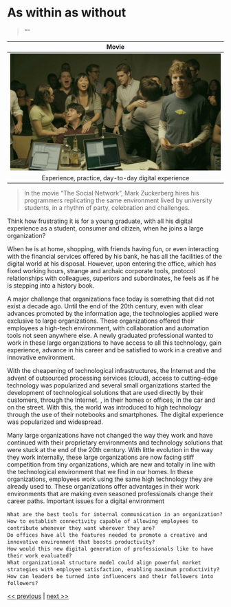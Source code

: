 # As within as without

>""

| Movie |
| :---: |
|![](../../images/as_within_as_without.png)|
|Experience, practice, day-to-day digital experience|

>In the movie “The Social Network”, Mark Zuckerberg hires his programmers replicating the same environment lived by university students, in a rhythm of party, celebration and challenges.

Think how frustrating it is for a young graduate, with all his digital experience as a student, consumer and citizen, when he joins a large organization?

When he is at home, shopping, with friends having fun, or even interacting with the financial services offered by his bank, he has all the facilities of the digital world at his disposal. However, upon entering the office, which has fixed working hours, strange and archaic corporate tools, protocol relationships with colleagues, superiors and subordinates, he feels as if he is stepping into a history book.

A major challenge that organizations face today is something that did not exist a decade ago. Until the end of the 20th century, even with clear advances promoted by the information age, the technologies applied were exclusive to large organizations. These organizations offered their employees a high-tech environment, with collaboration and automation tools not seen anywhere else. A newly graduated professional wanted to work in these large organizations to have access to all this technology, gain experience, advance in his career and be satisfied to work in a creative and innovative environment.

With the cheapening of technological infrastructures, the Internet and the advent of outsourced processing services (cloud), access to cutting-edge technology was popularized and several small organizations started the development of technological solutions that are used directly by their customers, through the Internet. , in their homes or offices, in the car and on the street. With this, the world was introduced to high technology through the use of their notebooks and smartphones. The digital experience was popularized and widespread.

Many large organizations have not changed the way they work and have continued with their proprietary environments and technology solutions that were stuck at the end of the 20th century. With little evolution in the way they work internally, these large organizations are now facing stiff competition from tiny organizations, which are new and totally in line with the technological environment that we find in our homes. In these organizations, employees work using the same high technology they are already used to. These organizations offer advantages in their work environments that are making even seasoned professionals change their career paths.
Important issues for a digital environment

    What are the best tools for internal communication in an organization?
    How to establish connectivity capable of allowing employees to contribute whenever they want wherever they are?
    Do offices have all the features needed to promote a creative and innovative environment that boosts productivity?
    How would this new digital generation of professionals like to have their work evaluated?
    What organizational structure model could align powerful market strategies with employee satisfaction, enabling maximum productivity?
    How can leaders be turned into influencers and their followers into followers?

[<< previous](3-whats_in_for_me.md) | [next >>](5-enabling_collaboration.md)
